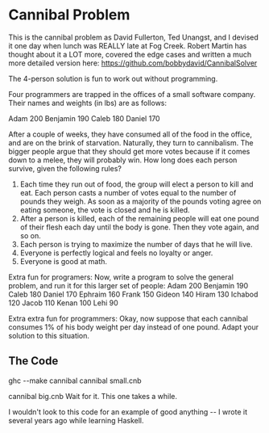 Cannibal Problem
================

This is the cannibal problem as David Fullerton, Ted Unangst, and I devised it one day when lunch was REALLY late at Fog Creek. Robert Martin has thought about it a LOT more, covered the edge cases and written a much more detailed version here: https://github.com/bobbydavid/CannibalSolver

The 4-person solution is fun to work out without programming.

Four programmers are trapped in the offices of a small software company. Their names and weights (in lbs) are as follows:

Adam 200
Benjamin 190
Caleb 180
Daniel 170

After a couple of weeks, they have consumed all of the food in the office, and are on the brink of starvation. Naturally, they turn to cannibalism. The bigger people argue that they should get more votes because if it comes down to a melee, they will probably win. How long does each person survive, given the following rules?

1. Each time they run out of food, the group will elect a person to kill and eat. Each person casts a number of votes equal to the number of pounds they weigh. As soon as a majority of the pounds voting agree on eating someone, the vote is closed and he is killed.
2. After a person is killed, each of the remaining people will eat one pound of their flesh each day until the body is gone. Then they vote again, and so on.
3. Each person is trying to maximize the number of days that he will live.
4. Everyone is perfectly logical and feels no loyalty or anger.
5. Everyone is good at math.

Extra fun for programers:
Now, write a program to solve the general problem, and run it for this larger set of people:
Adam 200
Benjamin 190
Caleb 180
Daniel 170
Ephraim 160
Frank 150
Gideon 140
Hiram 130
Ichabod 120
Jacob 110
Kenan 100
Lehi 90

Extra extra fun for programmers:
Okay, now suppose that each cannibal consumes 1% of his body weight per day instead of one pound. Adapt your solution to this situation.

The Code
---------
ghc --make cannibal
cannibal small.cnb

cannibal big.cnb
Wait for it. This one takes a while.

I wouldn't look to this code for an example of good anything -- I wrote it several years ago while learning Haskell.
